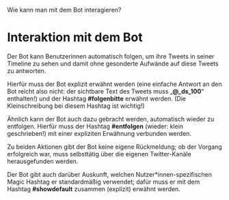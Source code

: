 <p id="meta">
<title>DS-100: Interaktion</title>
<desc>Wie kann man mit dem Bot interagieren?</desc>
</p>

Interaktion mit dem Bot
=======================

Der Bot kann Benutzerinnen automatisch folgen, um ihre Tweets in seiner
Timeline zu sehen und damit ohne gesonderte Aufwände auf diese Tweets zu
antworten.

Hierfür muss der Bot explizit erwähnt werden (eine einfache Antwort an
den Bot reicht also nicht: der sichtbare Text des Tweets muss
„__@\_ds\_100__“ enthalten!) und der Hashtag __\#folgenbitte__ erwähnt
werden. (Die Kleinschreibung bei diesem Hashtag ist wichtig!)

Ähnlich kann der Bot auch dazu gebracht werden, automatisch wieder zu
entfolgen. Hierfür muss der Hashtag __\#entfolgen__ (wieder: klein
geschrieben!) mit einer expliziten Erwähnung verbunden werden.

Zu beiden Aktionen gibt der Bot keine eigene Rückmeldung; ob der Vorgang
erfolgreich war, muss selbsttätig über die eigenen Twitter-Kanäle
herausgefunden werden.

Der Bot gibt auch darüber Auskunft, welchen Nutzer\*innen-spezifischen
Magic Hashtag er standardmäßig verwendet; dafür muss er mit dem Hashtag
__\#showdefault__ zusammen (explizit) erwähnt werden.
